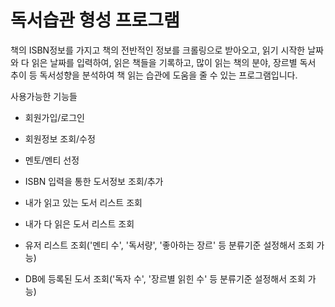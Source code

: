 # 독서습관 형성 프로그램

책의 ISBN정보를 가지고 책의 전반적인 정보를 크롤링으로 받아오고, 읽기 시작한 날짜와 다 읽은 날짜를 입력하여, 읽은 책들을 기록하고, 많이 읽는 책의 분야, 장르별 독서 추이 등 독서성향을 분석하여 책 읽는 습관에 도움을 줄 수 있는 프로그램입니다.

사용가능한 기능들

* 회원가입/로그인

* 회원정보 조회/수정

* 멘토/멘티 선정

* ISBN 입력을 통한 도서정보 조회/추가

* 내가 읽고 있는 도서 리스트 조회

* 내가 다 읽은 도서 리스트 조회

* 유저 리스트 조회('멘티 수', '독서량', '좋아하는 장르' 등 분류기준 설정해서 조회 가능)

* DB에 등록된 도서 조회('독자 수', '장르별 읽힌 수' 등 분류기준 설정해서 조회 가능)

